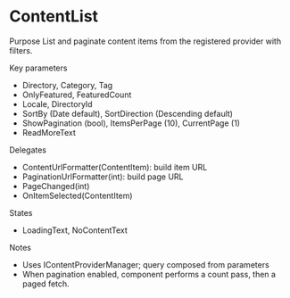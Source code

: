 # ContentList

Purpose
List and paginate content items from the registered provider with filters.

Key parameters
- Directory, Category, Tag
- OnlyFeatured, FeaturedCount
- Locale, DirectoryId
- SortBy (Date default), SortDirection (Descending default)
- ShowPagination (bool), ItemsPerPage (10), CurrentPage (1)
- ReadMoreText

Delegates
- ContentUrlFormatter(ContentItem): build item URL
- PaginationUrlFormatter(int): build page URL
- PageChanged(int)
- OnItemSelected(ContentItem)

States
- LoadingText, NoContentText

Notes
- Uses IContentProviderManager; query composed from parameters
- When pagination enabled, component performs a count pass, then a paged fetch.
